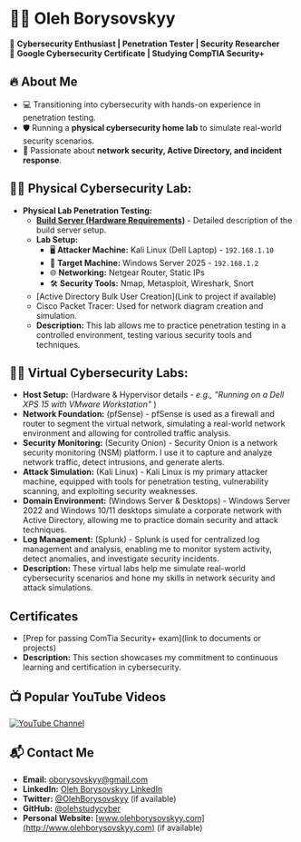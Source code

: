 # 👨‍💻 Oleh Borysovskyy  

🔹 **Cybersecurity Enthusiast | Penetration Tester | Security Researcher**  
🔹 **Google Cybersecurity Certificate | Studying CompTIA Security+**  

## 🔥 About Me  
- 💻 Transitioning into cybersecurity with hands-on experience in penetration testing.  
- 🛡️ Running a **physical cybersecurity home lab** to simulate real-world security scenarios.  
- 🎯 Passionate about **network security, Active Directory, and incident response**.  

<h2>👨‍💻 Physical Cybersecurity Lab:</h2>

* **Physical Lab Penetration Testing:**
    * **[Build Server (Hardware Requirements)](BUILD_SERVER.md)** - Detailed description of the build server setup.
    * **Lab Setup:**
        * 🖥️ **Attacker Machine:** Kali Linux (Dell Laptop) - `192.168.1.10`
        * 🏴 **Target Machine:** Windows Server 2025 - `192.168.1.2`
        * 🌐 **Networking:** Netgear Router, Static IPs
        * 🛠️ **Security Tools:** Nmap, Metasploit, Wireshark, Snort
    * [Active Directory Bulk User Creation](Link to project if available)
    * Cisco Packet Tracer: Used for network diagram creation and simulation.
    * **Description:** This lab allows me to practice penetration testing in a controlled environment, testing various security tools and techniques.

<h2>👨‍💻 Virtual Cybersecurity Labs:</h2>

* **Host Setup:** (Hardware & Hypervisor details - *e.g., "Running on a Dell XPS 15 with VMware Workstation"* )
* **Network Foundation:** (pfSense) - pfSense is used as a firewall and router to segment the virtual network, simulating a real-world network environment and allowing for controlled traffic analysis.
* **Security Monitoring:** (Security Onion) - Security Onion is a network security monitoring (NSM) platform. I use it to capture and analyze network traffic, detect intrusions, and generate alerts.
* **Attack Simulation:** (Kali Linux) - Kali Linux is my primary attacker machine, equipped with tools for penetration testing, vulnerability scanning, and exploiting security weaknesses.
* **Domain Environment:** (Windows Server & Desktops) - Windows Server 2022 and Windows 10/11 desktops simulate a corporate network with Active Directory, allowing me to practice domain security and attack techniques.
* **Log Management:** (Splunk) - Splunk is used for centralized log management and analysis, enabling me to monitor system activity, detect anomalies, and investigate security incidents.
* **Description:** These virtual labs help me simulate real-world cybersecurity scenarios and hone my skills in network security and attack simulations.

<h2>Certificates</h2>

* [Prep for passing ComTia Security+ exam](link to documents or projects)
* **Description:** This section showcases my commitment to continuous learning and certification in cybersecurity.

<h2>📺 Popular YouTube Videos</h2>

[![YouTube Channel](https://img.shields.io/badge/YouTube-OlehBorysovskyy1930-red)](https://www.youtube.com/@olehborysovskyy1930)

<h2>📬 Contact Me</h2>

* **Email:** [oborysovskyy@gmail.com](mailto:oborysovskyy@gmail.com)
* **LinkedIn:** [Oleh Borysovskyy LinkedIn](https://www.linkedin.com/in/oleh-borysovskyy-a2a65152/)
* **Twitter:** [@OlehBorysovskyy](https://twitter.com/OlehBorysovskyy) (if available)
* **GitHub:** [@olehstudycyber](https://github.com/olehstudycyber)
* **Personal Website:** [www.olehborysovskyy.com](http://www.olehborysovskyy.com) (if available)
